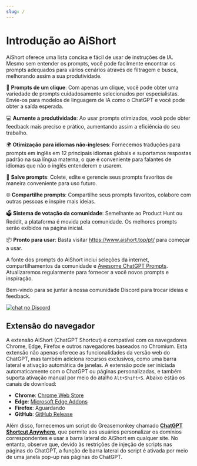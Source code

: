```yaml
---
slug: /
---
```


# Introdução ao AiShort

AiShort oferece uma lista concisa e fácil de usar de instruções de IA. Mesmo sem entender os prompts, você pode facilmente encontrar os prompts adequados para vários cenários através de filtragem e busca, melhorando assim a sua produtividade.

🚀 **Prompts de um clique**: Com apenas um clique, você pode obter uma variedade de prompts cuidadosamente selecionados por especialistas. Envie-os para modelos de linguagem de IA como o ChatGPT e você pode obter a saída esperada.

💻 **Aumente a produtividade**: Ao usar prompts otimizados, você pode obter feedback mais preciso e prático, aumentando assim a eficiência do seu trabalho.

🌍 **Otimização para idiomas não-ingleses**: Fornecemos traduções para prompts em inglês em 12 principais idiomas globais e suportamos respostas padrão na sua língua materna, o que é conveniente para falantes de idiomas que não o inglês entenderem e usarem.

💾 **Salve prompts**: Colete, edite e gerencie seus prompts favoritos de maneira conveniente para uso futuro.

🌐 **Compartilhe prompts**: Compartilhe seus prompts favoritos, colabore com outras pessoas e inspire mais ideias.

🗳️ **Sistema de votação da comunidade**: Semelhante ao Product Hunt ou Reddit, a plataforma é movida pela comunidade. Os melhores prompts serão exibidos na página inicial.

📦 **Pronto para usar**: Basta visitar https://www.aishort.top/pt/ para começar a usar.

A fonte dos prompts do AiShort inclui seleções da internet, compartilhamentos da comunidade e [Awesome ChatGPT Prompts](https://github.com/f/awesome-chatgpt-prompts). Atualizaremos regularmente para fornecer a você novos prompts e inspiração.

Bem-vindo para se juntar à nossa comunidade Discord para trocar ideias e feedback.

<a href="https://discord.gg/PZTQfJ4GjX">
   <img src="https://img.shields.io/discord/1048780149899939881?color=%2385c8c8&label=Discord&logo=discord&style=for-the-badge" alt="chat no Discord" />
</a>

## Extensão do navegador

A extensão AiShort (ChatGPT Shortcut) é compatível com os navegadores Chrome, Edge, Firefox e outros navegadores baseados no Chromium. Esta extensão não apenas oferece as funcionalidades da versão web do ChatGPT, mas também adiciona recursos exclusivos, como uma barra lateral e ativação automática de janelas. A extensão pode ser iniciada automaticamente com o ChatGPT ou páginas personalizadas, e também suporta ativação manual por meio do atalho `Alt+Shift+S`. Abaixo estão os canais de download:

- **Chrome**: [Chrome Web Store](https://chrome.google.com/webstore/detail/chatgpt-shortcut/blcgeoojgdpodnmnhfpohphdhfncblnj)
- **Edge**: [Microsoft Edge Addons](https://microsoftedge.microsoft.com/addons/detail/chatgpt-shortcut/hnggpalhfjmdhhmgfjpmhlfilnbmjoin)
- **Firefox**: Aguardando
- **GitHub**: [GitHub Release](https://github.com/rockbenben/ChatGPT-Shortcut/releases/latest)

Além disso, fornecemos um script do Greasemonkey chamado [**ChatGPT Shortcut Anywhere**](https://greasyfork.org/scripts/482907-chatgpt-shortcut-anywhere), que permite aos usuários personalizar os domínios correspondentes e usar a barra lateral do AiShort em qualquer site. No entanto, observe que, devido às restrições de injeção de scripts nas páginas do ChatGPT, a função de barra lateral do script é ativada por meio de uma janela pop-up nas páginas do ChatGPT.

